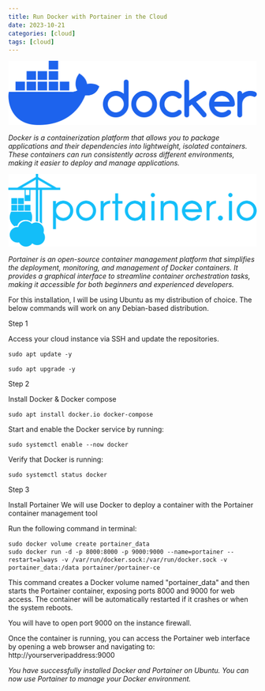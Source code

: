 ```yaml
---
title: Run Docker with Portainer in the Cloud
date: 2023-10-21
categories: [cloud]
tags: [cloud]
---
```


![Docker](/assets/docker.png)

*Docker is a containerization platform that allows you to package 
applications and their dependencies into lightweight, isolated containers. 
These containers can run consistently across different environments, 
making it easier to deploy and manage applications.*

![Portainer](/assets/portainer.png)

*Portainer is an open-source container management platform that simplifies the 
deployment, monitoring, and management of Docker containers.
It provides a graphical interface to streamline container orchestration tasks, 
making it accessible for both beginners and experienced developers.*

For this installation, I will be using Ubuntu as my distribution of choice.
The below commands will work on any Debian-based distribution.


Step 1

Access your cloud instance via SSH and update the repositories.


```
sudo apt update -y
```

```
sudo apt upgrade -y
```

Step 2

Install Docker & Docker compose 


```
sudo apt install docker.io docker-compose
```

Start and enable the Docker service by running:

```
sudo systemctl enable --now docker
```

Verify that Docker is running:

```
sudo systemctl status docker
```

Step 3 

Install Portainer 
We will use Docker to deploy a container with the Portainer container management tool

Run the following command in terminal: 

```
sudo docker volume create portainer_data
sudo docker run -d -p 8000:8000 -p 9000:9000 --name=portainer --restart=always -v /var/run/docker.sock:/var/run/docker.sock -v portainer_data:/data portainer/portainer-ce
```

This command creates a Docker volume named "portainer_data" and then starts the Portainer container, exposing ports 8000 and 9000 for web access. 
The container will be automatically restarted if it crashes or when the system reboots.

You will have to open port 9000 on the instance firewall.

Once the container is running, you can access the Portainer web interface by opening a web browser and navigating to:
http://yourserveripaddress:9000

*You have successfully installed Docker and Portainer on Ubuntu. 
You can now use Portainer to manage your Docker environment.*
